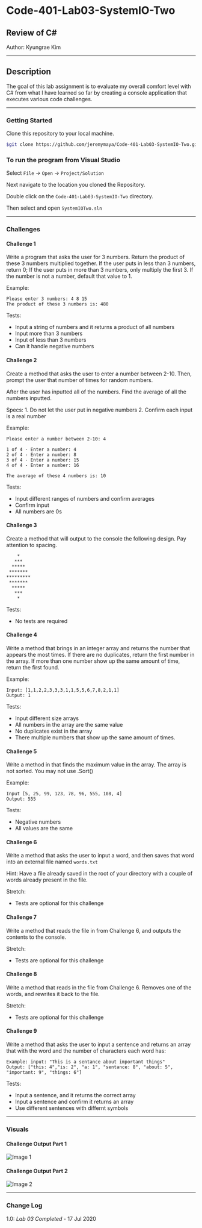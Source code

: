 # Code-401-Lab03-SystemIO-Two

## Review of C\#

Author: Kyungrae Kim

----

## Description

The goal of this lab assignment is to evaluate my overall comfort level with C# from what I have learned so far by creating a console application that executes  various code challenges.

----

### Getting Started

Clone this repository to your local machine.

```bash
$git clone https://github.com/jeremymaya/Code-401-Lab03-SystemIO-Two.git
```

### To run the program from Visual Studio

Select ```File``` -> ```Open``` -> ```Project/Solution```

Next navigate to the location you cloned the Repository.

Double click on the ```Code-401-Lab03-SystemIO-Two``` directory.

Then select and open ```SystemIOTwo.sln```

----

### Challenges

#### Challenge 1

Write a program that asks the user for 3 numbers. Return the product of these 3 numbers multiplied together. If the user puts in less than 3 numbers, return 0; If the user puts in more than 3 numbers, only multiply the first 3. If the number is not a number, default that value to 1.

Example:

```text
Please enter 3 numbers: 4 8 15
The product of these 3 numbers is: 480
```

Tests:

* Input a string of numbers and it returns a product of all numbers
* Input more than 3 numbers
* Input of less than 3 numbers
* Can it handle negative numbers

#### Challenge 2

Create a method that asks the user to enter a number between 2-10. Then, prompt the user that number of times for random numbers.

After the user has inputted all of the numbers. Find the average of all the numbers inputted.

Specs: 1. Do not let the user put in negative numbers 2. Confirm each input is a real number

Example:

```text
Please enter a number between 2-10: 4

1 of 4 - Enter a number: 4
2 of 4 - Enter a number: 8
3 of 4 - Enter a number: 15
4 of 4 - Enter a number: 16

The average of these 4 numbers is: 10
```

Tests:

* Input different ranges of numbers and confirm averages
* Confirm input
* All numbers are 0s

#### Challenge 3

Create a method that will output to the console the following design. Pay attention to spacing.

```text
    *
   ***
  *****
 *******
*********
 *******
  *****
   ***
    *
```

Tests:

* No tests are required

#### Challenge 4

Write a method that brings in an integer array and returns the number that appears the most times. If there are no duplicates, return the first number in the array. If more than one number show up the same amount of time, return the first found.

Example:

```text
Input: [1,1,2,2,3,3,3,1,1,5,5,6,7,8,2,1,1]
Output: 1
```

Tests:

* Input different size arrays
* All numbers in the array are the same value
* No duplicates exist in the array
* There multiple numbers that show up the same amount of times.

#### Challenge 5

Write a method in that finds the maximum value in the array. The array is not sorted. You may not use .Sort()

Example:

```text
Input [5, 25, 99, 123, 78, 96, 555, 108, 4]
Output: 555
```

Tests:

* Negative numbers
* All values are the same

#### Challenge 6

Write a method that asks the user to input a word, and then saves that word into an external file named ```words.txt```

Hint: Have a file already saved in the root of your directory with a couple of words already present in the file.

Stretch:

* Tests are optional for this challenge

#### Challenge 7

Write a method that reads the file in from Challenge 6, and outputs the contents to the console.

Stretch:

* Tests are optional for this challenge

#### Challenge 8

Write a method that reads in the file from Challenge 6. Removes one of the words, and rewrites it back to the file.

Stretch:

* Tests are optional for this challenge

#### Challenge 9

Write a method that asks the user to input a sentence and returns an array that with the word and the number of characters each word has:

```text
Example: input: "This is a sentance about important things"
Output: ["this: 4","is: 2", "a: 1", "sentance: 8", "about: 5", "important: 9", "things: 6"]
```

Tests:

* Input a sentence, and it returns the correct array
* Input a sentence and confirm it returns an array
* Use different sentences with differnt symbols

----

### Visuals

#### Challenge Output Part 1

![Image 1](Screenshots/01.PNG)

#### Challenge Output Part 2

![Image 2](Screenshots/02.PNG)

----

### Change Log

1.0: *Lab 03 Completed* - 17 Jul 2020
